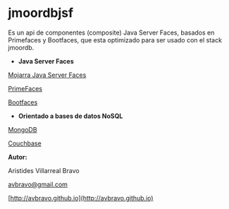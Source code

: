 # jmoordbjsf

Es un api de componentes \(composite\) Java Server Faces, basados en Primefaces  y Bootfaces, que esta optimizado para ser usado con el stack jmoordb.

* **Java Server Faces**

[Mojarra Java Server Faces](https://javaserverfaces.github.io/)

[PrimeFaces](https://www.primefaces.org/)

[Bootfaces](https://www.bootsfaces.net/)

* **Orientado a bases de datos NoSQL**

[MongoDB](https://www.mongodb.com/)

[Couchbase](https://www.couchbase.com/)

**Autor:**

Aristides Villarreal Bravo

avbravo@gmail.com

[http://avbravo.github.io](http://avbravo.github.io)

